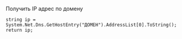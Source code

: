 Получить IP адрес по домену

    string ip = System.Net.Dns.GetHostEntry("ДОМЕН").AddressList[0].ToString();
    return ip;

